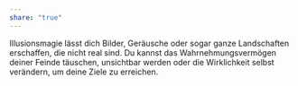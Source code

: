 ```yaml
---
share: "true"
---
```

Illusionsmagie lässt dich Bilder, Geräusche oder sogar ganze Landschaften erschaffen, die nicht real sind. Du kannst das Wahrnehmungsvermögen deiner Feinde täuschen, unsichtbar werden oder die Wirklichkeit selbst verändern, um deine Ziele zu erreichen.